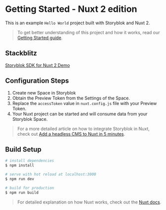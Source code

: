 # Getting Started - Nuxt 2 edition

This is an example `Hello World` project built with Storyblok and Nuxt 2.

> To get better understanding of this project and how it works, read our [Getting Started guide](https://www.storyblok.com/docs/guide/getting-started).

## Stackblitz 

[Storyblok SDK for Nuxt 2 Demo](https://stackblitz.com/edit/nuxt-2-sdk-demo)


## Configuration Steps

1. Create new Space in Storyblok
2. Obtain the Preview Token from the Settings of the Space.
3. Replace the `accessToken` value in `nuxt.config.js` file with your Preview Token.
4. Your Nuxt project can be started and will consume data from your Storyblok Space.

> For a more detailed article on how to integrate Storyblok in Nuxt, check out [Add a headless CMS to Nuxt in 5 minutes](https://www.storyblok.com/tp/headless-cms-nuxtjs).

## Build Setup

```bash
# install dependencies
$ npm install

# serve with hot reload at localhost:3000
$ npm run dev

# build for production
$ npm run build
```

> For detailed explanation on how Nuxt works, check out the [Nuxt docs](https://nuxtjs.org/docs/get-started/installation).
